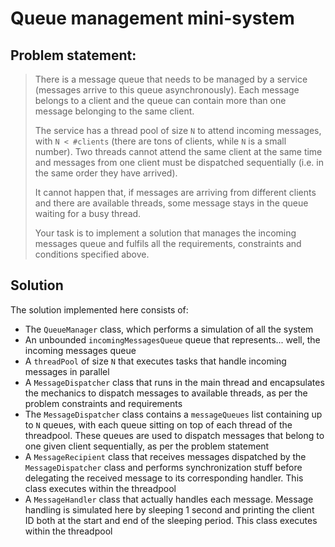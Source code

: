 # Queue management mini-system

## Problem statement:
 
>There is a message queue that needs to be managed by a service (messages arrive to this queue asynchronously). Each message belongs to a client and the queue can contain more than one message belonging to the same client.
>
>The service has a thread pool of size `N` to attend incoming messages, with `N < #clients` (there are tons of clients, while `N` is a small number). Two threads cannot attend the same client at the same time and messages from one client must be dispatched sequentially (i.e. in the same order they have arrived).
>
>It cannot happen that, if messages are arriving from different clients and there are available threads, some message stays in the queue waiting for a busy thread.
>
>Your task is to implement a solution that manages the incoming messages queue and fulfils all the requirements, constraints and conditions specified above.

## Solution

The solution implemented here consists of:
 
- The `QueueManager` class, which performs a simulation of all the system
- An unbounded `incomingMessagesQueue` queue that represents... well, the incoming messages queue
- A `threadPool` of size `N` that executes tasks that handle incoming messages in parallel
- A `MessageDispatcher` class that runs in the main thread and encapsulates the mechanics to dispatch messages to available threads, as per the problem constraints and requirements
- The `MessageDispatcher` class contains a `messageQueues` list containing up to `N` queues, with each queue sitting on top of each thread of the threadpool. These queues are used to dispatch messages that belong to one given client sequentially, as per the problem statement
- A `MessageRecipient` class that receives messages dispatched by the `MessageDispatcher` class and performs synchronization stuff before delegating the received message to its corresponding handler. This class executes within the threadpool
- A `MessageHandler` class that actually handles each message. Message handling is simulated here by sleeping 1 second and printing the client ID both at the start and end of the sleeping period. This class executes within the threadpool

